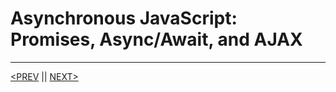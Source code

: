 # Asynchronous JavaScript: Promises, Async/Await, and AJAX

---

[<PREV](./cjs221124.md) || [NEXT>](./cjs221125.md)
